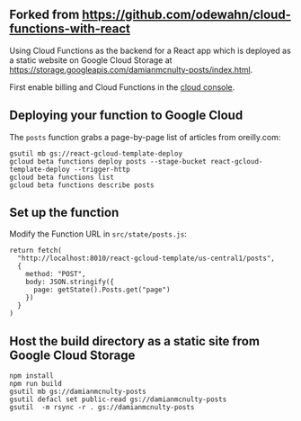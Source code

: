 ## Forked from https://github.com/odewahn/cloud-functions-with-react

Using Cloud Functions as the backend for a React app which is deployed as a static website on Google Cloud Storage at https://storage.googleapis.com/damianmcnulty-posts/index.html.

First enable billing and Cloud Functions in the [cloud console](https://console.cloud.google.com).
## Deploying your function to Google Cloud

The `posts` function grabs a page-by-page list of articles from oreilly.com:

```
gsutil mb gs://react-gcloud-template-deploy
gcloud beta functions deploy posts --stage-bucket react-gcloud-template-deploy --trigger-http
gcloud beta functions list
gcloud beta functions describe posts
```

## Set up the function 

Modify the Function URL in `src/state/posts.js`:

```
return fetch(
  "http://localhost:8010/react-gcloud-template/us-central1/posts",
  {
    method: "POST",
    body: JSON.stringify({
      page: getState().Posts.get("page")
    })
  }
)
```


## Host the build directory as a static site from Google Cloud Storage

```
npm install
npm run build
gsutil mb gs://damianmcnulty-posts
gsutil defacl set public-read gs://damianmcnulty-posts
gsutil  -m rsync -r . gs://damianmcnulty-posts
```
